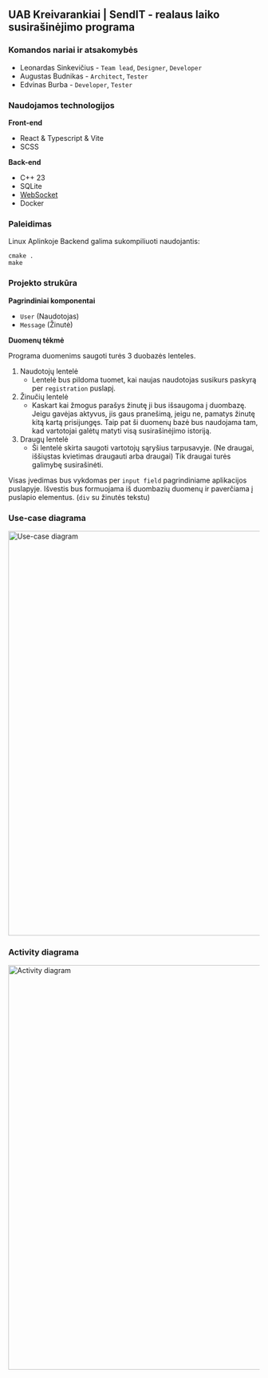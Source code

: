 ## UAB Kreivarankiai | SendIT - realaus laiko susirašinėjimo programa

### Komandos nariai ir atsakomybės
- Leonardas Sinkevičius - `Team lead`, `Designer`, `Developer`
- Augustas Budnikas - `Architect`, `Tester`
- Edvinas Burba - `Developer`, `Tester`

### Naudojamos technologijos
**Front-end**
- React & Typescript & Vite
- SCSS

**Back-end**
- C++ 23
- SQLite
- [WebSocket](https://www.zaphoyd.com/projects/websocketpp/)
- Docker

### Paleidimas
Linux Aplinkoje Backend galima sukompiliuoti naudojantis:
```
cmake .
make
```


### Projekto strukūra

**Pagrindiniai komponentai**
- `User` (Naudotojas)
- `Message` (Žinutė)
 
**Duomenų tėkmė**

Programa duomenims saugoti turės 3 duobazės lenteles. 
1. Naudotojų lentelė
   - Lentelė bus pildoma tuomet, kai naujas naudotojas susikurs paskyrą per `registration` puslapį.
2. Žinučių lentelė
   - Kaskart kai žmogus parašys žinutę ji bus išsaugoma į duombazę. Jeigu gavėjas aktyvus, jis gaus pranešimą, jeigu ne, pamatys žinutę kitą kartą
     prisijungęs. Taip pat ši duomenų bazė bus naudojama tam, kad vartotojai galėtų matyti visą susirašinėjimo istoriją.
3. Draugų lentelė
   - Ši lentelė skirta saugoti vartotojų sąryšius tarpusavyje. (Ne draugai, iššiųstas kvietimas draugauti arba draugai) Tik draugai turės galimybę susirašinėti.

Visas įvedimas bus vykdomas per `input field` pagrindiniame aplikacijos puslapyje.
Išvestis bus formuojama iš duombazių duomenų ir paverčiama į puslapio elementus. (`div` su žinutės tekstu)


### Use-case diagrama
<img width="809" alt="Use-case diagram" src="https://github.com/augisbud/cpp-2024-2/assets/141874292/59f0871a-24a8-4af1-9f37-2d9adf6507c0">


### Activity diagrama
<img width="809" alt="Activity diagram" src="https://github.com/augisbud/cpp-2024-2/assets/141874292/81bb345e-6d0e-4e18-8f5e-d8b9c7ece194">
